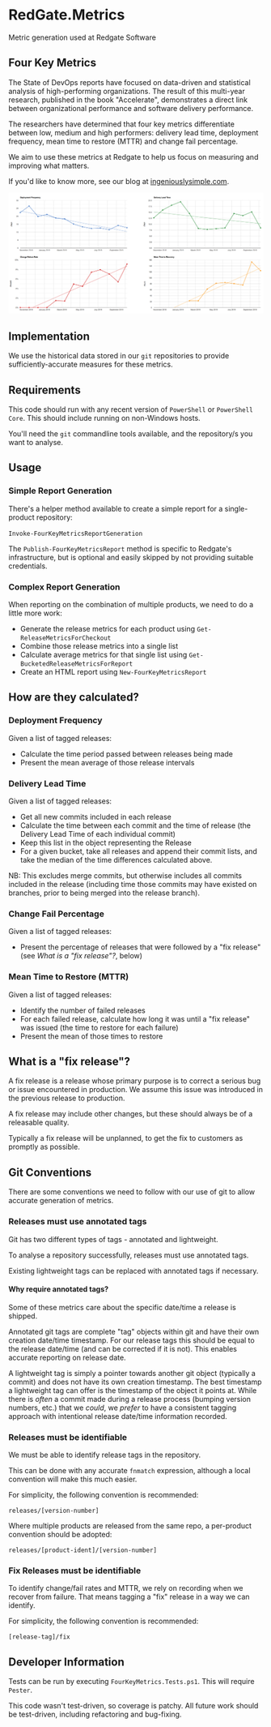 # RedGate.Metrics

Metric generation used at Redgate Software

## Four Key Metrics

The State of DevOps reports have focused on data-driven and statistical analysis of high-performing organizations. The result of this multi-year research, published in the book "Accelerate", demonstrates a direct link between organizational performance and software delivery performance.

The researchers have determined that four key metrics differentiate between low, medium and high performers: delivery lead time, deployment frequency, mean time to restore (MTTR) and change fail percentage.

We aim to use these metrics at Redgate to help us focus on measuring and improving what matters.

If you'd like to know more, see our blog at [ingeniouslysimple.com](https://medium.com/ingeniouslysimple/learning-from-the-accelerate-four-key-metrics-91725675e30a).

![Sample HTML report](img/sample-report.png)

## Implementation

We use the historical data stored in our `git` repositories to provide sufficiently-accurate measures for these metrics.

## Requirements

This code should run with any recent version of `PowerShell` or `PowerShell Core`. This should include running on non-Windows hosts.

You'll need the `git` commandline tools available, and the repository/s you want to analyse.

## Usage

### Simple Report Generation

There's a helper method available to create a simple report for a single-product repository:

`Invoke-FourKeyMetricsReportGeneration`

The `Publish-FourKeyMetricsReport` method is specific to Redgate's infrastructure, but is optional and easily skipped by not providing suitable credentials.

### Complex Report Generation

When reporting on the combination of multiple products, we need to do a little more work:

* Generate the release metrics for each product using `Get-ReleaseMetricsForCheckout`
* Combine those release metrics into a single list
* Calculate average metrics for that single list using `Get-BucketedReleaseMetricsForReport`
* Create an HTML report using `New-FourKeyMetricsReport`

## How are they calculated?

### Deployment Frequency

Given a list of tagged releases:

* Calculate the time period passed between releases being made
* Present the mean average of those release intervals

### Delivery Lead Time

Given a list of tagged releases:

* Get all new commits included in each release
* Calculate the time between each commit and the time of release (the Delivery Lead Time of each individual commit)
* Keep this list in the object representing the Release
* For a given bucket, take all releases and append their commit lists, and take the median of the time differences calculated above.

NB: This excludes merge commits, but otherwise includes all commits included in the release (including time those commits may have existed on branches, prior to being merged into the release branch).

### Change Fail Percentage

Given a list of tagged releases:

* Present the percentage of releases that were followed by a "fix release" (see *What is a "fix release"?*, below)

### Mean Time to Restore (MTTR)

Given a list of tagged releases:

* Identify the number of failed releases
* For each failed release, calculate how long it was until a "fix release" was issued (the time to restore for each failure)
* Present the mean of those times to restore

## What is a "fix release"?

A fix release is a release whose primary purpose is to correct a serious bug or issue encountered in production. We assume this issue was introduced in the previous release to production.

A fix release may include other changes, but these should always be of a releasable quality.

Typically a fix release will be unplanned, to get the fix to customers as promptly as possible.

## Git Conventions

There are some conventions we need to follow with our use of git to allow accurate generation of metrics.

### Releases must use annotated tags

Git has two different types of tags - annotated and lightweight.

To analyse a repository successfully, releases must use annotated tags.

Existing lightweight tags can be replaced with annotated tags if necessary.

#### Why require annotated tags?

Some of these metrics care about the specific date/time a release is shipped.

Annotated git tags are complete "tag" objects within git and have their own creation date/time timestamp. For our release tags this should be equal to the release date/time (and can be corrected if it is not). This enables accurate reporting on release date.

A lightweight tag is simply a pointer towards another git object (typically a commit) and does not have its own creation timestamp. The best timestamp a lightweight tag can offer is the timestamp of the object it points at. While there is _often_ a commit made during a release process (bumping version numbers, etc.) that we _could_, we _prefer_ to have a consistent tagging approach with intentional release date/time information recorded.

### Releases must be identifiable

We must be able to identify release tags in the repository.

This can be done with any accurate `fnmatch` expression, although a local convention will make this much easier.

For simplicity, the following convention is recommended:

    releases/[version-number]

Where multiple products are released from the same repo, a per-product convention should be adopted:

    releases/[product-ident]/[version-number]

### Fix Releases must be identifiable

To identify change/fail rates and MTTR, we rely on recording when we recover from failure. That means tagging a "fix" release in a way we can identify.

For simplicity, the following convention is recommended:

    [release-tag]/fix

## Developer Information

Tests can be run by executing `FourKeyMetrics.Tests.ps1`. This will require `Pester`.

This code wasn't test-driven, so coverage is patchy. All future work should be test-driven, including refactoring and bug-fixing.
